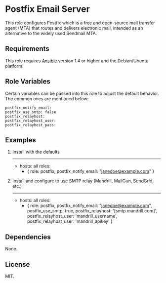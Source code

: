 # Postfix Email Server

This role configures Postfix which is a free and open-source mail transfer agent (MTA) that routes and delivers electronic mail, intended as an alternative to the widely used Sendmail MTA.

## Requirements

This role requires [Ansible](http://www.ansibleworks.com/) version 1.4 or higher and the Debian/Ubuntu platform.

## Role Variables

Certain variables can be passed into this role to adjust the default behavior. The common ones are mentioned below:

    postfix_notify_email:
    postfix_use_smtp: false
    postfix_relayhost:
    postfix_relayhost_user:
    postfix_relayhost_pass:

## Examples

1) Install with the defaults

    ---
    - hosts: all
      roles:
        - { role: postfix, postfix_notify_email: "janedoe@example.com" }

2) Install and configure to use SMTP relay (Mandrill, MailGun, SendGrid, etc.)

    ---
    - hosts: all
      roles:
        - { role: postfix,
            postfix_notify_email: "janedoe@example.com",
            postfix_use_smtp: true,
            postfix_relayhost: '[smtp.mandrill.com]',
            postfix_relayhost_user: 'mandrill_username',
            postfix_relayhost_user: 'mandrill_apikey'
          }

## Dependencies

None.

## License

MIT.
